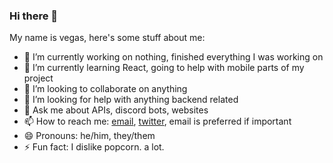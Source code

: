 ### Hi there 👋

My name is vegas, here's some stuff about me:

- 🔭 I’m currently working on nothing, finished everything I was working on
- 🌱 I’m currently learning React, going to help with mobile parts of my project
- 👯 I’m looking to collaborate on anything
- 🤔 I’m looking for help with anything backend related
- 💬 Ask me about APIs, discord bots, websites
- 📫 How to reach me: [email](venirev3@gmail.com), [twitter](exhalebackupx), email is preferred if important
- 😄 Pronouns: he/him, they/them
- ⚡ Fun fact: I dislike popcorn. a lot.
